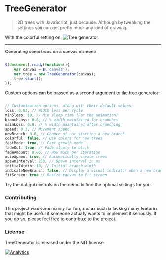 TreeGenerator
=============

> 2D trees with JavaScript, just because. Although by tweaking the settings you can get pretty much any kind of drawing.


With the colorful setting on:
![Tree generator](http://static.urbanoalvarez.es/blog/wp-content/uploads/2013/01/tree3.png)

--------

Generating some trees on a canvas element:

```javascript

$(document).ready(function(){
	var canvas = $('canvas');
	var tree = new TreeGenerator(canvas);
	tree.start();
});

```

Custom options can be passed as a second argument to the tree generator:

```javascript

// Customization options, along with their default values:
loss: 0.03, // Width loss per cycle
minSleep: 10, // Min sleep time (For the animation)
branchLoss: 0.8, // % width maintained for branches
mainLoss: 0.8, // % width maintained after branching
speed: 0.3, // Movement speed
newBranch: 0.8, // Chance of not starting a new branch 
colorful: false, // Use colors for new trees
fastMode: true, // Fast growth mode
fadeOut: true, // Fade slowly to black
fadeAmount: 0.05, // How much per iteration
autoSpawn: true, // Automatically create trees
spawnInterval: 250, // Spawn interval in ms
initialWidth: 10, // Initial branch width
indicateNewBranch: false, // Display a visual indicator when a new branch is born
fitScreen: true // Resize canvas to fit screen

```

Try the dat.gui controls on the demo to find the optimal settings for you.


### Contributing
This project was done mainly for fun, and as such is lacking many features that might be useful if someone actually wants to implement it seriously. If you do so, please feel free to contribute to the project.

### License
TreeGenerator is released under the MIT license

[![Analytics](https://ga-beacon.appspot.com/UA-3181088-16/TreeGenerator/readme)](https://github.com/aurbano)
